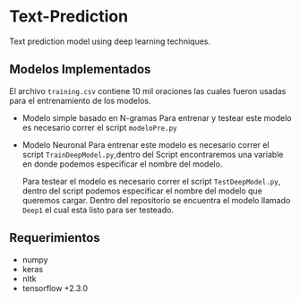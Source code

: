 # Text-Prediction
Text prediction model using deep learning techniques.


## Modelos Implementados

El archivo `training.csv` contiene 10 mil oraciones las cuales fueron usadas para el entrenamiento de los modelos. 

* Modelo simple basado en N-gramas
  Para entrenar y testear este modelo es necesario correr el script `modeloPre.py`

* Modelo Neuronal
  Para entrenar este modelo es necesario correr el script `TrainDeepModel.py`,dentro del Script encontraremos una variable en donde podemos especificar el nombre del modelo.
  
  Para testear el modelo es necesario correr el script `TestDeepModel.py`, dentro del script podemos especificar el nombre del modelo que queremos cargar. Dentro del repositorio se encuentra el modelo llamado `Deep1` el cual esta listo para ser testeado. 


## Requerimientos 
* numpy
* keras
* nltk
* tensorflow +2.3.0
